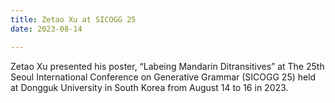 ```yaml
---
title: Zetao Xu at SICOGG 25 
date: 2023-08-14

---
```


Zetao Xu presented his poster, “Labeing Mandarin Ditransitives” at The 25th Seoul International Conference on Generative Grammar (SICOGG 25) held at Dongguk University in South Korea from August 14 to 16 in 2023.

<!--more-->
